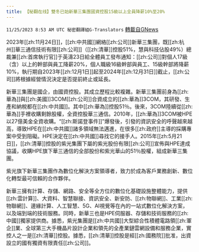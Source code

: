 ```yaml
---
title: 【秘翻在线】雙冬已始新華三集團國資控股15級以上全員降薪10%至20%
---
```

`11/25/2023 8:53 AM UTC 秘密翻譯組G-Translators` [轉載自GNews](https://gnews.org/articles/2035813)

2023年[[zh:11月24日]]，[[zh:中共國]]網絡[[zh:公司]]新華三集團，既[[zh:杭州]]華三通信技術有限[[zh:公司]]（[[zh:清華]]控股51%，慧與科技佔股49%）總裁兼[[zh:首席執行官]]于英濤23日給全體員工發布通知：[[zh:公司]]對個人17級（含）以上的幹部與員工降薪20%，個人職級16級幹部與員工、15級幹部將降薪10%，執行期自2023年[[zh:12月1日]]起至2024年[[zh:12月31日]]截止，[[zh:公司]]將根據經營情況決定是否提前終止或延長。

新華三集團是國企，由國資控股。其成立歷程比較複雜。新華三集團前身為[[zh:華為]]與[[zh:美國]]3COM[[zh:公司]]合資成立的[[zh:華為]]3COM，其研發、生產和納稅都在[[zh:中共國]]。其中[[zh:華為]]控股51％。後來，3COM陸續從[[zh:華為]]手裡收購剩餘股權，全資控股華三通信。2010年，[[zh:華為]]3COM被HPE以27億美金全資收購。“[[zh:斯諾登事件]]”爆發後，引發的資訊安全的呼聲越來越高，導致HPE在[[zh:中共國]]諸多領域無法邁進，在很多[[zh:政府]]主導的採購專案中受到阻礙。HPE決定在[[zh:中共國]]尋找它的接手人。2015年[[zh:5月21日]]，[[zh:清華]]控股的紫光集團下屬的紫光股份有限[[zh:公司]]宣佈與HPE達成協議，收購HPE旗下華三通信的全部股份和紫光華山的51％股權，組成新華三集團。

紫光旗下新華三集團作為數位化解決方案領導者，致力於成為客戶業務創新、數位化轉型最可信賴的合作夥伴。

新華三擁有計算、存儲、網路、安全等全方位的數位化基礎設施整體能力，提供[[zh:雲計算]]、大資料、智慧聯接、資訊安全、新安防、[[zh:物聯網]]、工業[[zh:物聯網]]、邊緣計算、人工智慧、5G、AI視覺等在內的一站式數位化解決方案，以及端到端的技術服務。同時，新華三也是HPE伺服器、存儲和技術服務的[[zh:中國]]獨家提供商。據悉，紫光集團是[[zh:中共國]]大型綜合性積體電路領[[zh:軍企]]業、全球第三大手機晶片設計企業和領先的全產業鏈雲網設備和服務企業，實控人之一是[[zh:清華]]控股。據悉，[[zh:清華]]控股是經[[zh:國務院]]批准，出資設立的國有獨資有限責任[[zh:公司]]。
